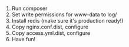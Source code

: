 1. Run composer
2. Set write permissions for www-data to log/
3. Install redis (make sure it's production ready!)
4. Copy nginx.conf.dist, configure
5. Copy access.yml.dist, configure
6. Have fun!